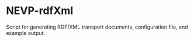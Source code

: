 # NEVP-rdfXml
Script for generating RDF/XML transport documents, configuration file, and example output.
